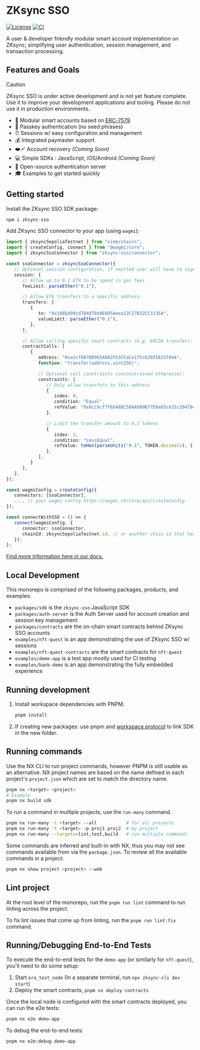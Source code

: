 # ZKsync SSO

[![License](https://img.shields.io/badge/license-MIT-blue)](LICENSE-MIT)
[![CI](https://github.com/matter-labs/zksync-account-sdk/actions/workflows/ci.yml/badge.svg)](https://github.com/matter-labs/zksync-account-sdk/actions/workflows/ci.yml)

A user & developer friendly modular smart account implementation on ZKsync;
simplifying user authentication, session management, and transaction processing.

## Features and Goals

<!-- prettier-ignore -->
> [!CAUTION]
> ZKsync SSO is under active development and is not yet feature
> complete. Use it to improve your development applications and tooling. Please
> do not use it in production environments.

- 🧩 Modular smart accounts based on
  [ERC-7579](https://eips.ethereum.org/EIPS/eip-7579#modules)
- 🔑 Passkey authentication (no seed phrases)
- ⏰ Sessions w/ easy configuration and management
- 💰 Integrated paymaster support
- ❤️‍🩹 Account recovery _(Coming Soon)_
- 💻 Simple SDKs : JavaScript, iOS/Android _(Coming Soon)_
- 🤝 Open-source authentication server
- 🎓 Examples to get started quickly

## Getting started

Install the ZKsync SSO SDK package:

```sh
npm i zksync-sso
```

Add ZKsync SSO connector to your app (using `wagmi`):

```ts
import { zksyncSepoliaTestnet } from "viem/chains";
import { createConfig, connect } from "@wagmi/core";
import { zksyncSsoConnector } from "zksync-sso/connector";

const ssoConnector = zksyncSsoConnector({
   // Optional session configuration, if omitted user will have to sign every transaction via Auth Server
   session: {
      // Allow up to 0.1 ETH to be spend in gas fees
      feeLimit: parseEther("0.1"),

      // Allow ETH transfers to a specific address:
      transfers: [
         {
            to: "0x188bd99cd7D4d78d4E605Aeea12C17B32CC3135A",
            valueLimit: parseEther("0.1"),
         },
      ],

      // Allow calling specific smart contracts (e.g. ERC20 transfer):
      contractCalls: [
         {
            address: "0xa1cf087DB965Ab02Fb3CFaCe1f5c63935815f044",
            function: "transfer(address,uint256)",

            // Optional call constraints (unconstrained otherwise):
            constraints: [
               // Only allow transfers to this address
               {
                  index: 0,
                  condition: "Equal",
                  refValue: "0x6cC8cf7f6b488C58AA909B77E6e65c631c204784",
               },

               // Limit the transfer amount to 0.1 tokens
               {
                  index: 1,
                  condition: "LessEqual",
                  refValue: toHex(parseUnits("0.1", TOKEN.decimals), { size: 32 }),
               },
            ],
         }
      ],
   },
});

const wagmiConfig = createConfig({
   connectors: [ssoConnector],
   ..., // your wagmi config https://wagmi.sh/core/api/createConfig
});

const connectWithSSO = () => {
   connect(wagmiConfig, {
      connector: ssoConnector,
      chainId: zksyncSepoliaTestnet.id, // or another chain id that has SSO support
   });
};
```

[Find more information here in our docs.](https://docs.zksync.io/build/zksync-sso)

## Local Development

This monorepo is comprised of the following packages, products, and examples:

- `packages/sdk` is the `zksync-sso` JavaScript SDK
- `packages/auth-server` is the Auth Server used for account creation and
  session key management
- `packages/contracts` are the on-chain smart contracts behind ZKsync SSO
  accounts
- `examples/nft-quest` is an app demonstrating the use of ZKsync SSO w/ sessions
- `examples/nft-quest-contracts` are the smart contracts for `nft-quest`
- `examples/demo-app` is a test app mostly used for CI testing
- `examples/bank-demo` is an app demonstrating the fully embedded experience

## Running development

1. Install workspace dependencies with PNPM.

   ```bash
   pnpm install
   ```

2. If creating new packages: use pnpm and [workspace protocol](https://pnpm.io/workspaces#workspace-protocol-workspace) to link SDK in the new folder.

## Running commands

Use the NX CLI to run project commands, however PNPM is still usable as an
alternative. NX project names are based on the name defined in each project's
`project.json` which are set to match the directory name.

```bash
pnpm nx <target> <project>
# Example
pnpm nx build sdk
```

To run a command in multiple projects, use the `run-many` command.

```bash
pnpm nx run-many -t <target> --all           # for all projects
pnpm nx run-many -t <target> -p proj1 proj2  # by project
pnpm nx run-many --targets=lint,test,build   # run multiple commands
```

Some commands are inferred and built-in with NX, thus you may not see commands
available from via the `package.json`. To review all the available commands in a
project:

```bash
pnpm nx show project <project> --web
```

## Lint project

At the root level of the monorepo, run the `pnpm run lint` command to run
linting across the project.

To fix lint issues that come up from linting, run the `pnpm run lint:fix`
command.

## Running/Debugging End-to-End Tests

To execute the end-to-end tests for the `demo-app` (or similarly for
`nft-quest`), you'll need to do some setup:

1. Start `era_test_node` (In a separate terminal, run
   `npx zksync-cli dev start`)
2. Deploy the smart contracts, `pnpm nx deploy contracts`

Once the local node is configured with the smart contracts deployed, you can run
the e2e tests:

```bash
pnpm nx e2e demo-app
```

To debug the end-to-end tests:

```bash
pnpm nx e2e:debug demo-app
```
